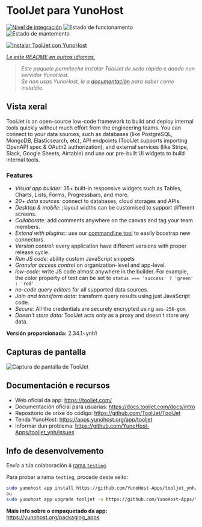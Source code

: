 <!--
NOTA: Este README foi creado automáticamente por <https://github.com/YunoHost/apps/tree/master/tools/readme_generator>
NON debe editarse manualmente.
-->

# ToolJet para YunoHost

[![Nivel de integración](https://dash.yunohost.org/integration/tooljet.svg)](https://dash.yunohost.org/appci/app/tooljet) ![Estado de funcionamento](https://ci-apps.yunohost.org/ci/badges/tooljet.status.svg) ![Estado de mantemento](https://ci-apps.yunohost.org/ci/badges/tooljet.maintain.svg)

[![Instalar ToolJet con YunoHost](https://install-app.yunohost.org/install-with-yunohost.svg)](https://install-app.yunohost.org/?app=tooljet)

*[Le este README en outros idiomas.](./ALL_README.md)*

> *Este paquete permíteche instalar ToolJet de xeito rápido e doado nun servidor YunoHost.*  
> *Se non usas YunoHost, le a [documentación](https://yunohost.org/install) para saber como instalalo.*

## Vista xeral

ToolJet is an open-source low-code framework to build and deploy internal tools quickly without much effort from the engineering teams. You can connect to your data sources, such as databases (like PostgreSQL, MongoDB, Elasticsearch, etc), API endpoints (ToolJet supports importing OpenAPI spec & OAuth2 authorization), and external services (like Stripe, Slack, Google Sheets, Airtable) and use our pre-built UI widgets to build internal tools.

### Features

- *Visual app builder:* 35+ built-in responsive widgets such as Tables, Charts, Lists, Forms, Progressbars, and more.
- *20+ data sources:* connect to databases, cloud storages and APIs.
- *Desktop & mobile*: ;layout widths can be customised to support different screens. 
- *Collaborate:* add comments anywhere on the canvas and tag your team members.
- *Extend with plugins:*: use our [commandline tool](https://www.npmjs.com/package/tooljet) to easily boostrap new connectors.
- *Version control:* every application have different versions with proper release cycle.
- *Run JS code:* ability custom JavaScript snippets
- *Granular access control* on organization-level and app-level.
- *low-code:* write JS code almost anywhere in the builder. For example, the color property of text can be set to `status === 'success' ? 'green' : 'red'`
- *no-code query editors* for all supported data sources.
- *Join and transform data:* transform query results using just JavaScript code. 
- *Secure:* All the credentials are securely encrypted using `aes-256-gcm`.
- *Doesn't store data:* ToolJet acts only as a proxy and doesn't store any data.


**Versión proporcionada:** 2.34.1~ynh1

## Capturas de pantalla

![Captura de pantalla de ToolJet](./doc/screenshots/example.png)

## Documentación e recursos

- Web oficial da app: <https://tooljet.com/>
- Documentación oficial para usuarias: <https://docs.tooljet.com/docs/intro>
- Repositorio de orixe do código: <https://github.com/ToolJet/ToolJet>
- Tenda YunoHost: <https://apps.yunohost.org/app/tooljet>
- Informar dun problema: <https://github.com/YunoHost-Apps/tooljet_ynh/issues>

## Info de desenvolvemento

Envía a túa colaboración á [rama `testing`](https://github.com/YunoHost-Apps/tooljet_ynh/tree/testing).

Para probar a rama `testing`, procede deste xeito:

```bash
sudo yunohost app install https://github.com/YunoHost-Apps/tooljet_ynh/tree/testing --debug
ou
sudo yunohost app upgrade tooljet -u https://github.com/YunoHost-Apps/tooljet_ynh/tree/testing --debug
```

**Máis info sobre o empaquetado da app:** <https://yunohost.org/packaging_apps>
